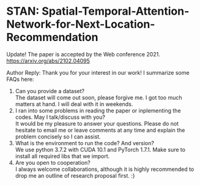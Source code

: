 # STAN: Spatial-Temporal-Attention-Network-for-Next-Location-Recommendation
Update! The paper is accepted by the Web conference 2021. https://arxiv.org/abs/2102.04095

Author Reply: Thank you for your interest in our work! I summarize some FAQs here:  
1) Can you provide a dataset?  
The dataset will come out soon, please forgive me. I got too much matters at hand. I will deal with it in weekends.
2) I ran into some problems in reading the paper or inplementing the codes. May I talk/discuss with you?  
It would be my pleasure to answer your questions. Please do not hesitate to email me or leave comments at any time and explain the problem concisely so I can assist.  
3) What is the environment to run the code? And version?  
We use python 3.7.2 with CUDA 10.1 and PyTorch 1.7.1. Make sure to install all required libs that we import.  
4) Are you open to cooperation?  
I always welcome collaborations, although it is highly recommended to drop me an outline of research proposal first. :}


